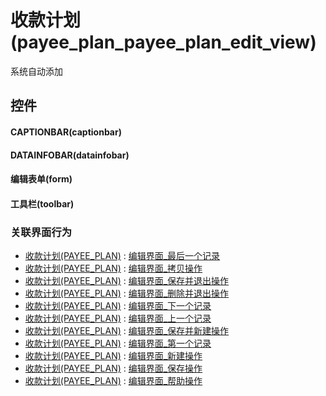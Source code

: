 # 收款计划(payee_plan_payee_plan_edit_view)  <!-- {docsify-ignore-all} -->


系统自动添加



## 控件
#### CAPTIONBAR(captionbar)
#### DATAINFOBAR(datainfobar)
#### 编辑表单(form)
#### 工具栏(toolbar)


### 关联界面行为
  * [收款计划(PAYEE_PLAN)](module/crm/payee_plan) : [编辑界面_最后一个记录](module/crm/payee_plan#界面行为)
  * [收款计划(PAYEE_PLAN)](module/crm/payee_plan) : [编辑界面_拷贝操作](module/crm/payee_plan#界面行为)
  * [收款计划(PAYEE_PLAN)](module/crm/payee_plan) : [编辑界面_保存并退出操作](module/crm/payee_plan#界面行为)
  * [收款计划(PAYEE_PLAN)](module/crm/payee_plan) : [编辑界面_删除并退出操作](module/crm/payee_plan#界面行为)
  * [收款计划(PAYEE_PLAN)](module/crm/payee_plan) : [编辑界面_下一个记录](module/crm/payee_plan#界面行为)
  * [收款计划(PAYEE_PLAN)](module/crm/payee_plan) : [编辑界面_上一个记录](module/crm/payee_plan#界面行为)
  * [收款计划(PAYEE_PLAN)](module/crm/payee_plan) : [编辑界面_保存并新建操作](module/crm/payee_plan#界面行为)
  * [收款计划(PAYEE_PLAN)](module/crm/payee_plan) : [编辑界面_第一个记录](module/crm/payee_plan#界面行为)
  * [收款计划(PAYEE_PLAN)](module/crm/payee_plan) : [编辑界面_新建操作](module/crm/payee_plan#界面行为)
  * [收款计划(PAYEE_PLAN)](module/crm/payee_plan) : [编辑界面_保存操作](module/crm/payee_plan#界面行为)
  * [收款计划(PAYEE_PLAN)](module/crm/payee_plan) : [编辑界面_帮助操作](module/crm/payee_plan#界面行为)

<script>
 const { createApp } = Vue
  createApp({
    data() {
      return {

      }
    }
  }).use(ElementPlus).mount('#app')
</script>